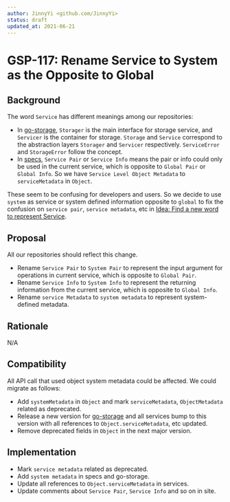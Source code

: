```yaml
---
author: JinnyYi <github.com/JinnyYi>
status: draft
updated_at: 2021-06-21
---
```


# GSP-117: Rename Service to System as the Opposite to Global

## Background

The word `Service` has different meanings among our repositories:

- In [go-storage], `Storager` is the main interface for storage service, and `Servicer` is the container for storage. `Storage` and `Service` correspond to the abstraction layers `Storager` and `Servicer` respectively. `ServiceError` and `StorageError` follow the concept.
- In [specs], `Service Pair` or `Service Info` means the pair or info could only be used in the current service, which is opposite to `Global Pair` or `Global Info`. So we have `Service Level Object Metadata` to `serviceMetadata` in `Object`.

These seem to be confusing for developers and users. So we decide to use `system` as service or system defined information opposite to `global` to fix the confusion on `service pair`, `service metadata`, etc in [Idea: Find a new word to represent Service].

## Proposal

All our repositories should reflect this change.

- Rename `Service Pair` to `System Pair` to represent the input argument for operations in current service, which is opposite to `Global Pair`.
- Rename `Service Info` to `System Info` to represent the returning information from the current service, which is opposite to `Global Info`.
- Rename `service Metadata` to `system metadata` to represent system-defined metadata.

## Rationale

N/A

## Compatibility

All API call that used object system metadata could be affected. We could migrate as follows:

- Add `systemMetadata` in `Object` and mark `serviceMetadata`, `ObjectMetadata` related as deprecated.
- Release a new version for [go-storage] and all services bump to this version with all references to `Object.serviceMetadata`, etc updated.
- Remove deprecated fields in `Object` in the next major version.

## Implementation

- Mark `service metadata` related as deprecated.
- Add `system metadata` in specs and go-storage.
- Update all references to `Object.serviceMetadata` in services.
- Update comments about `Service Pair`, `Service Info` and so on in site.


[go-storage]: https://github.com/beyondstorage/go-storage
[specs]: https://github.com/beyondstorage/specs
[Idea: Find a new word to represent Service]: https://github.com/beyondstorage/specs/issues/114